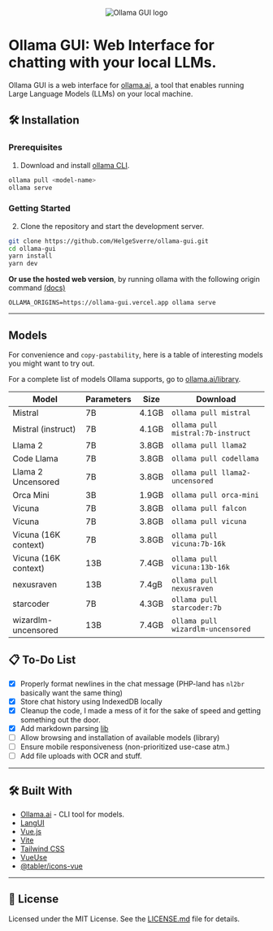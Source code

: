<p align="center">
  <img src=".github/header.png" alt="Ollama GUI logo">
</p>

# Ollama GUI: Web Interface for chatting with your local LLMs.

Ollama GUI is a web interface for [ollama.ai](https://ollama.ai/download), a tool that enables running Large
Language Models (LLMs) on your local machine.

## 🛠 Installation

### Prerequisites

1. Download and install [ollama CLI](https://ollama.ai/download).

```bash
ollama pull <model-name>
ollama serve
```

### Getting Started

2. Clone the repository and start the development server.

```bash
git clone https://github.com/HelgeSverre/ollama-gui.git
cd ollama-gui
yarn install
yarn dev
```

**Or use the hosted web version**, by running ollama with the following origin command [(docs)](https://github.com/jmorganca/ollama/blob/main/docs/faq.md#how-can-i-expose-the-ollama-server)

```shell
OLLAMA_ORIGINS=https://ollama-gui.vercel.app ollama serve
```

---

## Models

For convenience and `copy-pastability`, here is a table of interesting models you might want to try out.

For a complete list of models Ollama supports, go
to [ollama.ai/library](https://ollama.ai/library 'ollama model library').

| Model                | Parameters | Size  | Download                           |
| -------------------- | ---------- | ----- | ---------------------------------- |
| Mistral              | 7B         | 4.1GB | `ollama pull mistral`              |
| Mistral (instruct)   | 7B         | 4.1GB | `ollama pull mistral:7b-instruct`  |
| Llama 2              | 7B         | 3.8GB | `ollama pull llama2`               |
| Code Llama           | 7B         | 3.8GB | `ollama pull codellama`            |
| Llama 2 Uncensored   | 7B         | 3.8GB | `ollama pull llama2-uncensored`    |
| Orca Mini            | 3B         | 1.9GB | `ollama pull orca-mini`            |
| Vicuna               | 7B         | 3.8GB | `ollama pull falcon`               |
| Vicuna               | 7B         | 3.8GB | `ollama pull vicuna`               |
| Vicuna (16K context) | 7B         | 3.8GB | `ollama pull vicuna:7b-16k`        |
| Vicuna (16K context) | 13B        | 7.4GB | `ollama pull vicuna:13b-16k`       |
| nexusraven           | 13B        | 7.4gB | `ollama pull nexusraven`           |
| starcoder            | 7B         | 4.3GB | `ollama pull starcoder:7b`         |
| wizardlm-uncensored  | 13B        | 7.4GB | `ollama pull  wizardlm-uncensored` |

## 📋 To-Do List

- [x] Properly format newlines in the chat message (PHP-land has `nl2br` basically want the same thing)
- [x] Store chat history using IndexedDB locally
- [x] Cleanup the code, I made a mess of it for the sake of speed and getting something out the door.
- [x] Add markdown parsing [lib](https://dev.to/matijanovosel/rendering-markdown-in-vue-3-3maj)
- [ ] Allow browsing and installation of available models (library)
- [ ] Ensure mobile responsiveness (non-prioritized use-case atm.)
- [ ] Add file uploads with OCR and stuff.

---

## 🛠 Built With

- [Ollama.ai](https://ollama.ai/) - CLI tool for models.
- [LangUI](https://www.langui.dev/)
- [Vue.js](https://vuejs.org/)
- [Vite](https://vitejs.dev/)
- [Tailwind CSS](https://tailwindcss.com/)
- [VueUse](https://vueuse.org/)
- [@tabler/icons-vue](https://github.com/tabler/icons-vue)

---

## 📝 License

Licensed under the MIT License. See the [LICENSE.md](LICENSE.md) file for details.
